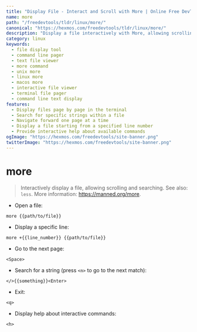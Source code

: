 ```yaml
---
title: "Display File - Interact and Scroll with More | Online Free DevTools by Hexmos"
name: more
path: "/freedevtools/tldr/linux/more/"
canonical: "https://hexmos.com/freedevtools/tldr/linux/more/"
description: "Display a file interactively with More, allowing scrolling and searching within the file content. Easily navigate large text files using command line. Free online tool, no registration required."
category: linux
keywords:
  - file display tool
  - command line pager
  - text file viewer
  - more command
  - unix more
  - linux more
  - macos more
  - interactive file viewer
  - terminal file pager
  - command line text display
features:
  - Display files page by page in the terminal
  - Search for specific strings within a file
  - Navigate forward one page at a time
  - Display a file starting from a specified line number
  - Provide interactive help about available commands
ogImage: "https://hexmos.com/freedevtools/site-banner.png"
twitterImage: "https://hexmos.com/freedevtools/site-banner.png"
---
```


# more

> Interactively display a file, allowing scrolling and searching.
> See also: `less`.
> More information: <https://manned.org/more>.

- Open a file:

`more {{path/to/file}}`

- Display a specific line:

`more +{{line_number}} {{path/to/file}}`

- Go to the next page:

`<Space>`

- Search for a string (press `<n>` to go to the next match):

`</>{{something}}<Enter>`

- Exit:

`<q>`

- Display help about interactive commands:

`<h>`
